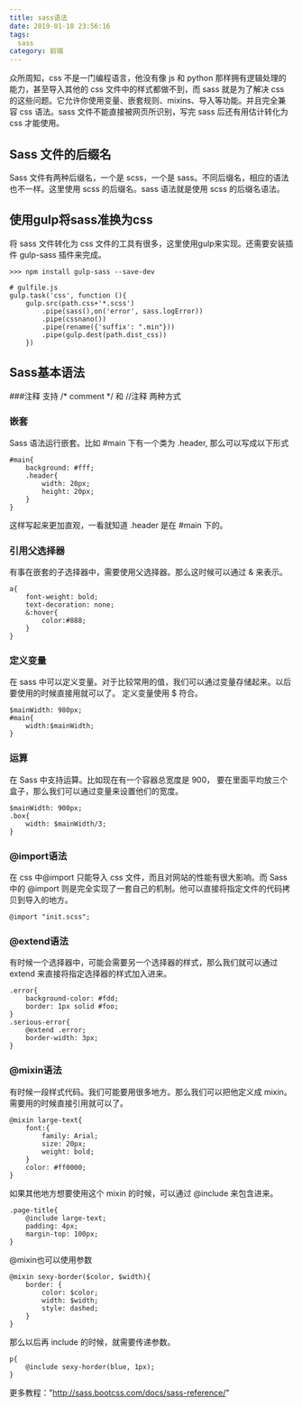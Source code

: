 ```yaml
---
title: sass语法
date: 2019-01-18 23:56:16
tags:
  sass
category: 前端
---
```


众所周知，css 不是一门编程语言，他没有像 js 和 python 那样拥有逻辑处理的能力，甚至导入其他的 css 文件中的样式都做不到，而 sass 就是为了解决 css 的这些问题。它允许你使用变量、嵌套规则、mixins、导入等功能。并且完全兼容 css 语法。sass 文件不能直接被网页所识别，写完 sass 后还有用估计转化为 css 才能使用。
<!-- more -->

## Sass 文件的后缀名
Sass 文件有两种后缀名，一个是 scss，一个是 sass。不同后缀名，相应的语法也不一样。这里使用 scss 的后缀名。sass 语法就是使用 scss 的后缀名语法。

## 使用gulp将sass准换为css
将 sass 文件转化为 css 文件的工具有很多，这里使用gulp来实现。还需要安装插件 gulp-sass 插件来完成。
```
>>> npm install gulp-sass --save-dev

# gulfile.js
gulp.task('css', function (){
    gulp.src(path.css+'*.scss')
        .pipe(sass(),on('error', sass.logError))
        .pipe(cssnano())
        .pipe(rename({'suffix': ".min"}))
        .pipe(gulp.dest(path.dist_css))
    })
```

## Sass基本语法
###注释
支持 /* comment */ 和 //注释 两种方式

### 嵌套
Sass 语法运行嵌套。比如 #main 下有一个类为 .header, 那么可以写成以下形式
```
#main{
    background: #fff;
    .header{
        width: 20px;
        height: 20px;
    }
}
```
这样写起来更加直观，一看就知道 .header 是在 #main 下的。

### 引用父选择器
有事在嵌套的子选择器中，需要使用父选择器。那么这时候可以通过 & 来表示。
```
a{
    font-weight: bold;
    text-decoration: none;
    &:hover{
        color:#888;
    }
}
```

### 定义变量
在 sass 中可以定义变量。对于比较常用的值，我们可以通过变量存储起来。以后要使用的时候直接用就可以了。 定义变量使用 $ 符合。
```
$mainWidth: 980px;
#main{
    width:$mainWidth;
}
```

### 运算
在 Sass 中支持运算。比如现在有一个容器总宽度是 900， 要在里面平均放三个盒子，那么我们可以通过变量来设置他们的宽度。
```
$mainWidth: 900px;
.box{
    width: $mainWidth/3;
}
```

### @import语法
在 css 中@import 只能导入 css 文件，而且对网站的性能有很大影响。而 Sass 中的 @import 则是完全实现了一套自己的机制。他可以直接将指定文件的代码拷贝到导入的地方。
```
@import "init.scss";
```

### @extend语法
有时候一个选择器中，可能会需要另一个选择器的样式，那么我们就可以通过 extend 来直接将指定选择器的样式加入进来。
```
.error{
    background-color: #fdd;
    border: 1px solid #foo;
}
.serious-error{
    @extend .error;
    border-width: 3px;
}
```

### @mixin语法
有时候一段样式代码。我们可能要用很多地方。那么我们可以把他定义成 mixin。 需要用的时候直接引用就可以了。
```
@mixin large-text{
    font:{
        family: Arial;
        size: 20px;
        weight: bold;
    }
    color: #ff0000;
}
```
如果其他地方想要使用这个 mixin 的时候，可以通过 @include 来包含进来。
```
.page-title{
    @include large-text;
    padding: 4px;
    margin-top: 100px;
}
```
@mixin也可以使用参数
```
@mixin sexy-border($color, $width){
    border: {
        color: $color;
        width: $width;
        style: dashed;
    }
}
```
那么以后再 include 的时候，就需要传递参数。
```
p{
    @include sexy-horder(blue, 1px);
}
```
更多教程："http://sass.bootcss.com/docs/sass-reference/"